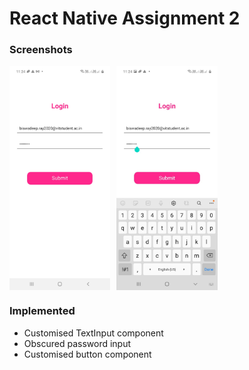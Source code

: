 # React Native Assignment 2

### Screenshots
<div style="display: flex; justify-content: flex-start">
<img src="https://github.com/RBiswa787/Assg2_ReactNative/blob/main/assets/as2.jpeg" alt="not available" style="height: 27%; width:32%;margin-right:2%"/>

<img src="https://github.com/RBiswa787/Assg2_ReactNative/blob/main/assets/as1.jpeg" alt="not available" style="height: 27%; width:32%;"/>
</div>

### Implemented
* Customised TextInput component
* Obscured password input
* Customised button component
